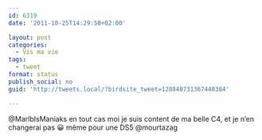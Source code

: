 ```yaml
---
id: 6319
date: '2011-10-25T14:29:58+02:00'

layout: post
categories:
  - Vis ma vie
tags:
  - tweet
format: status
publish_social: no
guid: 'http://tweets.local/?birdsite_tweet=128840731367440384'

---
```


@MarlbIsManiaks en tout cas moi je suis content de ma belle C4, et je n’en changerai pas 😀 même pour une DS5 @mourtazag